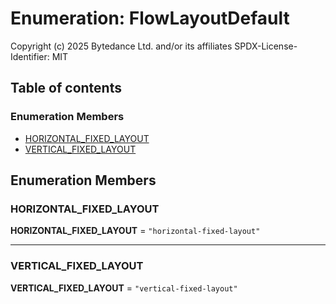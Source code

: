 # Enumeration: FlowLayoutDefault

Copyright (c) 2025 Bytedance Ltd. and/or its affiliates
SPDX-License-Identifier: MIT

## Table of contents

### Enumeration Members

* [HORIZONTAL\_FIXED\_LAYOUT](/auto-docs/editor/enums/FlowLayoutDefault-1.md#horizontal_fixed_layout)
* [VERTICAL\_FIXED\_LAYOUT](/auto-docs/editor/enums/FlowLayoutDefault-1.md#vertical_fixed_layout)

## Enumeration Members

### HORIZONTAL\_FIXED\_LAYOUT

**HORIZONTAL\_FIXED\_LAYOUT** = `"horizontal-fixed-layout"`

***

### VERTICAL\_FIXED\_LAYOUT

**VERTICAL\_FIXED\_LAYOUT** = `"vertical-fixed-layout"`
